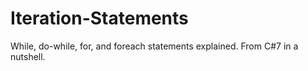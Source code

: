 # Iteration-Statements
While, do-while, for, and foreach statements explained. From C#7 in a nutshell.
